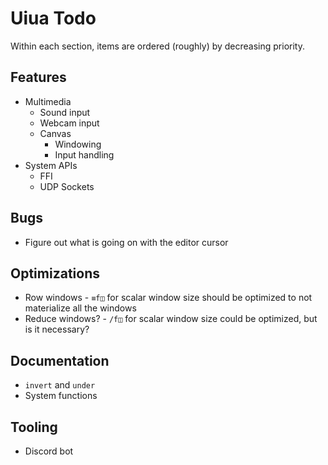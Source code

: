 # Uiua Todo
Within each section, items are ordered (roughly) by decreasing priority.

## Features
- Multimedia
  - Sound input
  - Webcam input
  - Canvas
    - Windowing
    - Input handling
- System APIs
  - FFI
  - UDP Sockets

## Bugs
- Figure out what is going on with the editor cursor

## Optimizations
- Row windows - `≡f◫` for scalar window size should be optimized to not materialize all the windows
- Reduce windows? - `/f◫` for scalar window size could be optimized, but is it necessary?

## Documentation
- `invert` and `under`
- System functions

## Tooling
- Discord bot
